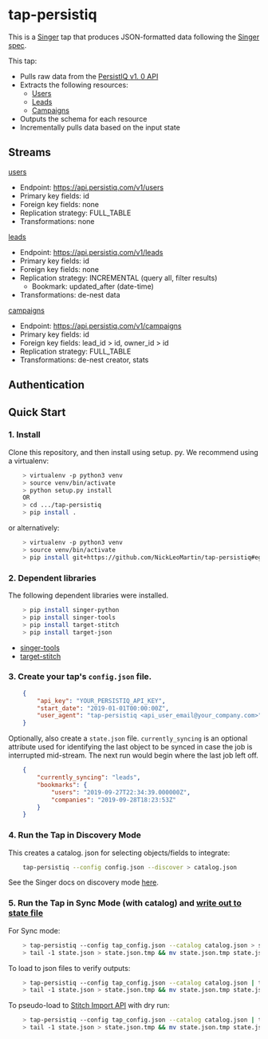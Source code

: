 # tap-persistiq

This is a [Singer](https://singer.io) tap that produces JSON-formatted data
following the [Singer
spec](https://github.com/singer-io/getting-started/blob/master/SPEC.md). 

This tap:

* Pulls raw data from the [PersistIQ v1. 0 API](http://apidocs.persistiq.com/#introduction)
* Extracts the following resources:
  + [Users](http://apidocs.persistiq.com/#users)
  + [Leads](http://apidocs.persistiq.com/#leads)
  + [Campaigns](http://apidocs.persistiq.com/#campaigns)
* Outputs the schema for each resource
* Incrementally pulls data based on the input state

## Streams

[users](http://apidocs.persistiq.com/#list-all-users)

* Endpoint: https://api.persistiq.com/v1/users
* Primary key fields: id
* Foreign key fields: none
* Replication strategy: FULL_TABLE
* Transformations: none

[leads](http://apidocs.persistiq.com/#list-all-leads)

* Endpoint: https://api.persistiq.com/v1/leads
* Primary key fields: id
* Foreign key fields: none
* Replication strategy: INCREMENTAL (query all, filter results)
  + Bookmark: updated_after (date-time)
* Transformations: de-nest data

[campaigns](http://apidocs.persistiq.com/#list-campaigns)

* Endpoint: https://api.persistiq.com/v1/campaigns
* Primary key fields: id
* Foreign key fields: lead_id > id, owner_id > id
* Replication strategy: FULL_TABLE
* Transformations: de-nest creator, stats

## Authentication

## Quick Start

### 1. Install

Clone this repository, and then install using setup. py. We recommend using a virtualenv:

``` bash
    > virtualenv -p python3 venv
    > source venv/bin/activate
    > python setup.py install
    OR
    > cd .../tap-persistiq
    > pip install .
```

or alternatively:

``` bash
    > virtualenv -p python3 venv
    > source venv/bin/activate
    > pip install git+https://github.com/NickLeoMartin/tap-persistiq#egg=tap-persistiq
```

### 2. Dependent libraries

The following dependent libraries were installed. 

``` bash
    > pip install singer-python
    > pip install singer-tools
    > pip install target-stitch
    > pip install target-json
```

* [singer-tools](https://github.com/singer-io/singer-tools)
* [target-stitch](https://github.com/singer-io/target-stitch)

### 3. Create your tap's `config.json` file. 

<!-- Intercom [Authentication Types](https://developers.intercom.com/building-apps/docs/authentication-types) explains how to get an `access_token` . Make sure your [OAuth Scope](https://developers.intercom.com/building-apps/docs/oauth-scopes) allows Read access to the endpoints above. Additionally, your App should use [API Version ](https://developers.intercom.com/building-apps/docs/update-your-api-version) **[v1. 4](https://developers.intercom.com/intercom-api-reference/v1.4/reference)**. -->

``` json
    {
        "api_key": "YOUR_PERSISTIQ_API_KEY",
        "start_date": "2019-01-01T00:00:00Z",
        "user_agent": "tap-persistiq <api_user_email@your_company.com>"
    }
```

Optionally, also create a `state.json` file. `currently_syncing` is an optional attribute used for identifying the last object to be synced in case the job is interrupted mid-stream. The next run would begin where the last job left off. 

``` json
    {
        "currently_syncing": "leads",
        "bookmarks": {
            "users": "2019-09-27T22:34:39.000000Z",
            "companies": "2019-09-28T18:23:53Z"
        }
    }
```

### 4. Run the Tap in Discovery Mode

This creates a catalog. json for selecting objects/fields to integrate:

``` bash
    tap-persistiq --config config.json --discover > catalog.json
```

See the Singer docs on discovery mode
[here](https://github.com/singer-io/getting-started/blob/master/docs/DISCOVERY_MODE.md#discovery-mode). 

### 5. Run the Tap in Sync Mode (with catalog) and [write out to state file](https://github.com/singer-io/getting-started/blob/master/docs/RUNNING_AND_DEVELOPING.md#running-a-singer-tap-with-a-singer-target)

For Sync mode:

``` bash
    > tap-persistiq --config tap_config.json --catalog catalog.json > state.json
    > tail -1 state.json > state.json.tmp && mv state.json.tmp state.json
```

To load to json files to verify outputs:

``` bash
    > tap-persistiq --config tap_config.json --catalog catalog.json | target-json > state.json
    > tail -1 state.json > state.json.tmp && mv state.json.tmp state.json
```

To pseudo-load to [Stitch Import API](https://github.com/singer-io/target-stitch) with dry run:

``` bash
    > tap-persistiq --config tap_config.json --catalog catalog.json | target-stitch --config target_config.json --dry-run > state.json
    > tail -1 state.json > state.json.tmp && mv state.json.tmp state.json
```
